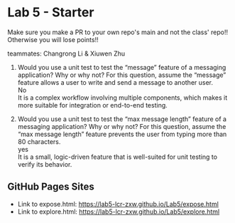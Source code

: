 # Lab 5 - Starter
Make sure you make a PR to your own repo's main and not the class' repo!! Otherwise you will lose points!!


teammates: Changrong Li & Xiuwen Zhu

1) Would you use a unit test to test the “message” feature of a messaging application? Why or why not? For this question, assume the “message” feature allows a user to write and send a message to another user.                            
   No              
   It is a complex workflow involving multiple components, which makes it more suitable for         integration or end-to-end testing.

2) Would you use a unit test to test the “max message length” feature of a messaging application? Why or why not? For this question, assume the “max message length” feature prevents the user from typing more than 80 characters.                            
   yes                                           
   It is a small, logic-driven feature that is well-suited for unit testing to verify its behavior.

## GitHub Pages Sites
- Link to expose.html: https://lab5-lcr-zxw.github.io/Lab5/expose.html
- Link to explore.html: https://lab5-lcr-zxw.github.io/Lab5/explore.html
